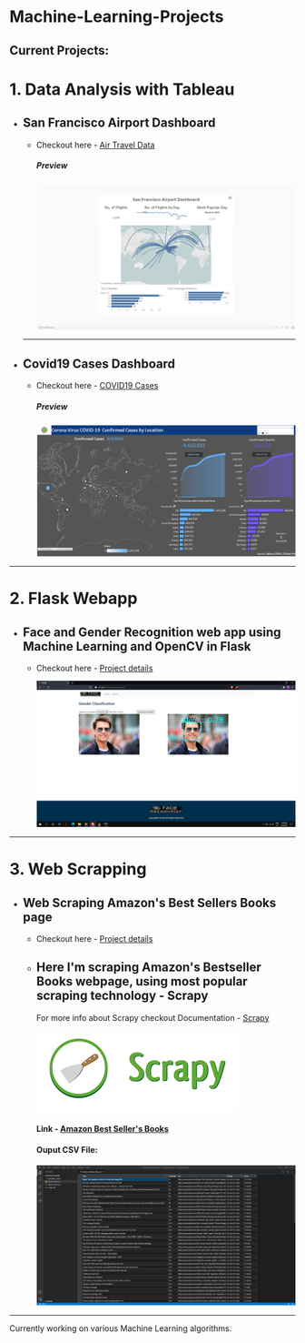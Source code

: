 # Machine-Learning-Projects

## Current Projects:
# 1. Data Analysis with Tableau
  - ## San Francisco Airport Dashboard
     -  Checkout here - [Air Travel Data](https://github.com/Gangadharbhuvan/Machine_Learning-Projects/tree/master/Data%20Analysis/Data%20Analysis%20with%20Tableau/Air%20Travel%20Data%20-%20Daskboard)

           ##### Preview
           ![Dashboard](https://github.com/Gangadharbhuvan/Machine_Learning-Projects/blob/master/Data%20Analysis/Data%20Analysis%20with%20Tableau/Air%20Travel%20Data%20-%20Daskboard/Air_Travel_Dashboard-Tableau.png)

    <hr> 

  - ## Covid19 Cases Dashboard

     -   Checkout here - [COVID19 Cases](https://github.com/Gangadharbhuvan/Machine_Learning-Projects/tree/master/Data%20Analysis/Data%20Analysis%20with%20Tableau/COVID-19_Cases%20-%20Dashboard)

          ##### Preview
          ![Dashboard](https://github.com/Gangadharbhuvan/Machine_Learning-Projects/blob/master/Data%20Analysis/Data%20Analysis%20with%20Tableau/COVID-19_Cases%20-%20Dashboard/Tableau%20-%20Covid19%20Dashboard.png)


<hr>


# 2. Flask Webapp
  - ## Face and Gender Recognition web app using Machine Learning and OpenCV in Flask
    -   Checkout here - [Project details](https://github.com/Gangadharbhuvan/Machine_Learning-Projects/tree/master/Flask%20Applications/Face%20%26%20Gender%20Recognition%20web%20app%20using%20ML%20and%20Opencv%20in%20Flask)

         ![Male](https://github.com/Gangadharbhuvan/Machine_Learning-Projects/blob/master/Flask%20Applications/Face%20%26%20Gender%20Recognition%20web%20app%20using%20ML%20and%20Opencv%20in%20Flask/Face_Recognition-Flask_app/images/male_recognition.png)


<hr>


# 3. Web Scrapping
  - ##  Web Scraping Amazon's Best Sellers Books page
    -   Checkout here - [Project details](https://github.com/Gangadharbhuvan/Machine_Learning-Projects/tree/master/Scraping-Amazon_Bestseller_Books)
    - ## Here I'm scraping Amazon's Bestseller Books webpage, using most popular scraping technology - **Scrapy**
      For more info about Scrapy checkout Documentation - [Scrapy](https://docs.scrapy.org/en/latest/)

        ![Scrapy](https://github.com/Gangadharbhuvan/Machine_Learning-Projects/blob/master/Scraping-Amazon_Bestseller_Books/results/Scrapy.png)

        #### Link - [Amazon Best Seller's Books](https://www.amazon.in/gp/bestsellers/books)

        #### Ouput CSV File:

        ![Result](https://github.com/Gangadharbhuvan/Machine_Learning-Projects/blob/master/Scraping-Amazon_Bestseller_Books/results/preview_output.png)


<hr>


Currently working on various Machine Learning algorithms.

